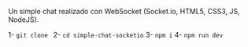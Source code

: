 Un simple chat realizado con WebSocket (Socket.io, HTML5, CSS3, JS, NodeJS).

1- `git clone `
2- `cd simple-chat-socketio`
3- `npm i`
4- `npm run dev`
